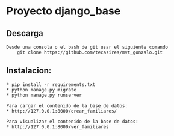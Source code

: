 # Proyecto django_base


## Descarga
    Desde una consola o el bash de git usar el siguiente comando
        git clone https://github.com/tecasires/mvt_gonzalo.git


## Instalacion:
    * pip install -r requirements.txt
    * python manage.py migrate
    * python manage.py runserver

    Para cargar el contenido de la base de datos:
    * http://127.0.0.1:8000/crear_familiares/
    
    Para visualizar el contenido de la base de datos:
    * http://127.0.0.1:8000/ver_familiares